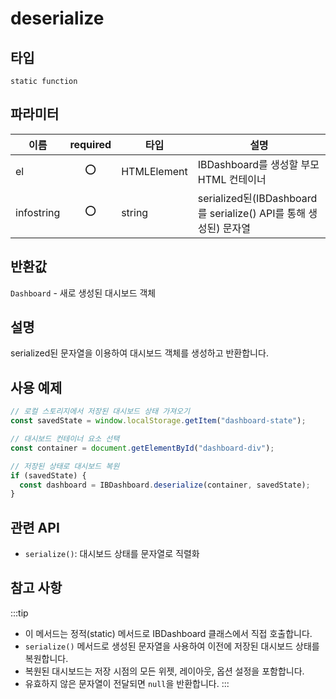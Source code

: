 # deserialize

## 타입

`static function`

## 파라미터

| 이름       | required |타입        | 설명                                                             |
| ---------- |:--: |----------- | ---------------------------------------------------------------- |
| el         | ⭕ |HTMLElement | IBDashboard를 생성할 부모 HTML 컨테이너                          |
| infostring | ⭕ |string      | serialized된(IBDashboard를 serialize() API를 통해 생성된) 문자열 |

## 반환값

`Dashboard` - 새로 생성된 대시보드 객체

## 설명

serialized된 문자열을 이용하여 대시보드 객체를 생성하고 반환합니다.

## 사용 예제

```javascript
// 로컬 스토리지에서 저장된 대시보드 상태 가져오기
const savedState = window.localStorage.getItem("dashboard-state");

// 대시보드 컨테이너 요소 선택
const container = document.getElementById("dashboard-div");

// 저장된 상태로 대시보드 복원
if (savedState) {
  const dashboard = IBDashboard.deserialize(container, savedState);
}
```

## 관련 API

- `serialize()`: 대시보드 상태를 문자열로 직렬화

## 참고 사항
:::tip
- 이 메서드는 정적(static) 메서드로 IBDashboard 클래스에서 직접 호출합니다.
- `serialize()` 메서드로 생성된 문자열을 사용하여 이전에 저장된 대시보드 상태를 복원합니다.
- 복원된 대시보드는 저장 시점의 모든 위젯, 레이아웃, 옵션 설정을 포함합니다.
- 유효하지 않은 문자열이 전달되면 `null`을 반환합니다.
:::
